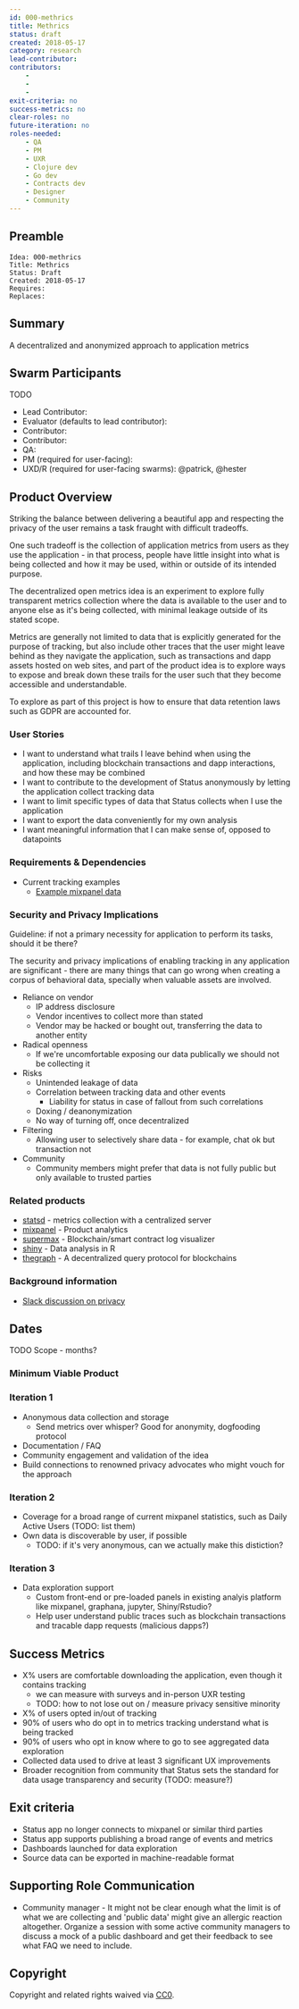 ```yaml
---
id: 000-methrics
title: Methrics
status: draft
created: 2018-05-17
category: research
lead-contributor:
contributors:
    -
    -
    -
exit-criteria: no
success-metrics: no
clear-roles: no
future-iteration: no
roles-needed:
    - QA
    - PM
    - UXR
    - Clojure dev
    - Go dev
    - Contracts dev
    - Designer
    - Community
---
```


## Preamble

    Idea: 000-methrics
    Title: Methrics
    Status: Draft
    Created: 2018-05-17
    Requires:
    Replaces:

## Summary

A decentralized and anonymized approach to application metrics

## Swarm Participants

TODO

- Lead Contributor:
- Evaluator (defaults to lead contributor):
- Contributor:
- Contributor:
- QA:
- PM (required for user-facing):
- UXD/R (required for user-facing swarms): @patrick, @hester

## Product Overview

Striking the balance between delivering a beautiful app and respecting the privacy of the user remains a task fraught with difficult tradeoffs.

One such tradeoff is the collection of application metrics from users as they use the application - in that process, people have little insight into what is being collected and how it may be used, within or outside of its intended purpose.

The decentralized open metrics idea is an experiment to explore fully transparent metrics collection where the data is available to the user and to anyone else as it's being collected, with minimal leakage outside of its stated scope.

Metrics are generally not limited to data that is explicitly generated for the purpose of tracking, but also include other traces that the user might leave behind as they navigate the application, such as transactions and dapp assets hosted on web sites, and part of the product idea is to explore ways to expose and break down these trails for the user such that they become accessible and understandable.

To explore as part of this project is how to ensure that data retention laws such as GDPR are accounted for.

### User Stories

* I want to understand what trails I leave behind when using the application, including blockchain transactions and dapp interactions, and how these may be combined
* I want to contribute to the development of Status anonymously by letting the application collect tracking data
* I want to limit specific types of data that Status collects when I use the application
* I want to export the data conveniently for my own analysis
* I want meaningful information that I can make sense of, opposed to datapoints

### Requirements & Dependencies

* Current tracking examples
  * [Example mixpanel data](https://gist.github.com/chadyj/fb95dec5e557116d3715cb8facf6dae1#file-metrics-export-json)

### Security and Privacy Implications

Guideline: if not a primary necessity for application to            perform its tasks, should it be there?

The security and privacy implications of enabling tracking in any application are significant - there are many things that can go wrong when creating a corpus of behavioral data, specially when valuable assets are involved.

* Reliance on vendor
  * IP address disclosure
  * Vendor incentives to collect more than stated
  * Vendor may be hacked or bought out, transferring the data to another entity
* Radical openness
  * If we're uncomfortable exposing our data publically we should not be collecting it
* Risks
  * Unintended leakage of data
  * Correlation between tracking data and other events
    * Liability for status in case of fallout from such correlations
  * Doxing / deanonymization
  * No way of turning off, once decentralized
* Filtering
  * Allowing user to selectively share data - for example, chat ok but transaction not
* Community
  * Community members might prefer that data is not fully public    but only available to trusted parties

### Related products

* [statsd](https://codeascraft.com/2011/02/15/measure-anything-measure-everything/) - metrics collection with a centralized server
* [mixpanel](https://mixpanel.com) - Product analytics
* [supermax](https://www.supermax.cool/) - Blockchain/smart contract log visualizer
* [shiny](http://shiny.rstudio.com/) - Data analysis in R
* [thegraph](http://www.thegraph.com/) - A decentralized query protocol for blockchains

### Background information

* [Slack discussion on privacy](https://status-im.slack.com/archives/C9R0TSTM2/p1523263085000070)

## Dates

TODO
Scope - months?

### Minimum Viable Product

### Iteration 1

* Anonymous data collection and storage
  * Send metrics over whisper? Good for anonymity, dogfooding protocol
* Documentation / FAQ
* Community engagement and validation of the idea
* Build connections to renowned privacy advocates who might vouch for the approach

### Iteration 2

* Coverage for a broad range of current mixpanel statistics,
  such as Daily Active Users (TODO: list them)
* Own data is discoverable by user, if possible
  * TODO: if it's very anonymous, can we actually make this distiction?

### Iteration 3

* Data exploration support
  * Custom front-end or pre-loaded panels in existing analyis platform like mixpanel, graphana, jupyter, Shiny/Rstudio?
  * Help user understand public traces such as blockchain transactions and tracable dapp requests (malicious dapps?)

## Success Metrics

* X% users are comfortable downloading the application, even though it contains tracking
  * we can measure with surveys and in-person UXR testing
  * TODO: how to not lose out on / measure privacy sensitive minority
* X% of users opted in/out of tracking
* 90% of users who do opt in to metrics tracking understand what is being tracked
* 90% of users who opt in know where to go to see aggregated data exploration
* Collected data used to drive at least 3 significant UX improvements
* Broader recognition from community that Status sets the standard for data usage transparency and security (TODO: measure?)

## Exit criteria

* Status app no longer connects to mixpanel or similar third parties
* Status app supports publishing a broad range of events and metrics
* Dashboards launched for data exploration
* Source data can be exported in machine-readable format

## Supporting Role Communication

* Community manager - It might not be clear enough what the limit is of what we are collecting and 'public data' might give an allergic reaction altogether. Organize a session with some active community managers to discuss a mock of a public dashboard and get their feedback to see what FAQ we need to include.

## Copyright

Copyright and related rights waived via [CC0](https://creativecommons.org/publicdomain/zero/1.0/).
